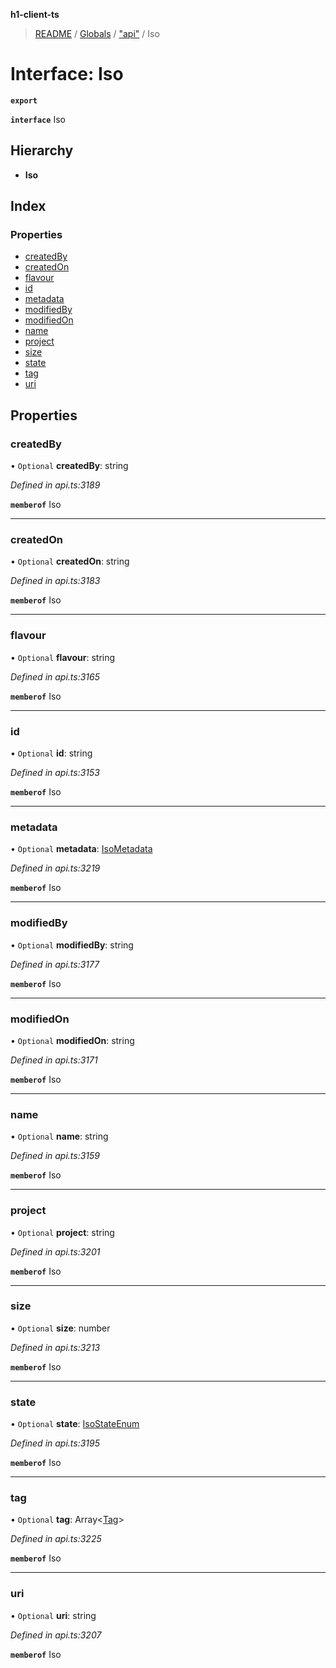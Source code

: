 **h1-client-ts**

> [README](../README.md) / [Globals](../globals.md) / ["api"](../modules/_api_.md) / Iso

# Interface: Iso

**`export`** 

**`interface`** Iso

## Hierarchy

* **Iso**

## Index

### Properties

* [createdBy](_api_.iso.md#createdby)
* [createdOn](_api_.iso.md#createdon)
* [flavour](_api_.iso.md#flavour)
* [id](_api_.iso.md#id)
* [metadata](_api_.iso.md#metadata)
* [modifiedBy](_api_.iso.md#modifiedby)
* [modifiedOn](_api_.iso.md#modifiedon)
* [name](_api_.iso.md#name)
* [project](_api_.iso.md#project)
* [size](_api_.iso.md#size)
* [state](_api_.iso.md#state)
* [tag](_api_.iso.md#tag)
* [uri](_api_.iso.md#uri)

## Properties

### createdBy

• `Optional` **createdBy**: string

*Defined in api.ts:3189*

**`memberof`** Iso

___

### createdOn

• `Optional` **createdOn**: string

*Defined in api.ts:3183*

**`memberof`** Iso

___

### flavour

• `Optional` **flavour**: string

*Defined in api.ts:3165*

**`memberof`** Iso

___

### id

• `Optional` **id**: string

*Defined in api.ts:3153*

**`memberof`** Iso

___

### metadata

• `Optional` **metadata**: [IsoMetadata](_api_.isometadata.md)

*Defined in api.ts:3219*

**`memberof`** Iso

___

### modifiedBy

• `Optional` **modifiedBy**: string

*Defined in api.ts:3177*

**`memberof`** Iso

___

### modifiedOn

• `Optional` **modifiedOn**: string

*Defined in api.ts:3171*

**`memberof`** Iso

___

### name

• `Optional` **name**: string

*Defined in api.ts:3159*

**`memberof`** Iso

___

### project

• `Optional` **project**: string

*Defined in api.ts:3201*

**`memberof`** Iso

___

### size

• `Optional` **size**: number

*Defined in api.ts:3213*

**`memberof`** Iso

___

### state

• `Optional` **state**: [IsoStateEnum](../enums/_api_.isostateenum.md)

*Defined in api.ts:3195*

**`memberof`** Iso

___

### tag

• `Optional` **tag**: Array\<[Tag](_api_.tag.md)>

*Defined in api.ts:3225*

**`memberof`** Iso

___

### uri

• `Optional` **uri**: string

*Defined in api.ts:3207*

**`memberof`** Iso
